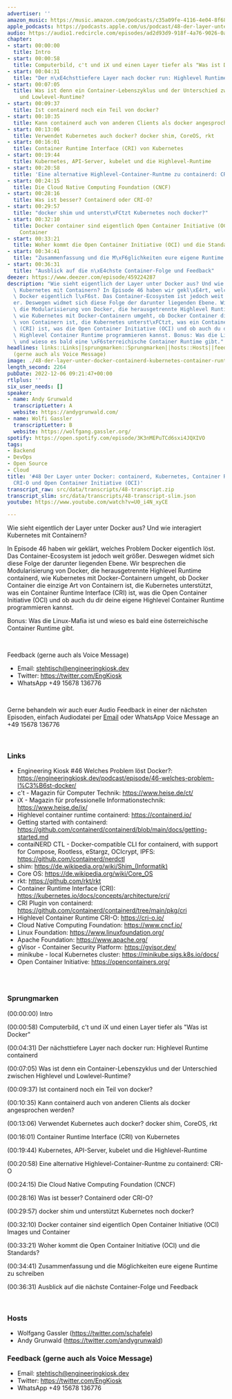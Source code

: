 ```yaml
---
advertiser: ''
amazon_music: https://music.amazon.com/podcasts/c35a09fe-4116-4e04-8f68-77d61b112e46/episodes/503f44c9-7a01-4b14-b7ee-acd70d03d040/engineering-kiosk-48-der-layer-unter-docker-containerd-kubernetes-container-runtime-interface-cri-o-und-open-container-initiative-oci
apple_podcasts: https://podcasts.apple.com/us/podcast/48-der-layer-unter-docker-containerd-kubernetes-container/id1603082924?i=1000589004404&uo=4
audio: https://audio1.redcircle.com/episodes/ad2d93d9-918f-4a76-9026-0ad264afc94d/stream.mp3
chapter:
- start: 00:00:00
  title: Intro
- start: 00:00:58
  title: Computerbild, c't und iX und einen Layer tiefer als "Was ist Docker"
- start: 00:04:31
  title: "Der n\xE4chsttiefere Layer nach docker run: Highlevel Runtime containerd"
- start: 00:07:05
  title: Was ist denn ein Container-Lebenszyklus und der Unterschied zwischen Highlevel
    und Lowlevel-Runtime?
- start: 00:09:37
  title: Ist containerd noch ein Teil von docker?
- start: 00:10:35
  title: Kann containerd auch von anderen Clients als docker angesprochen werden?
- start: 00:13:06
  title: Verwendet Kubernetes auch docker? docker shim, CoreOS, rkt
- start: 00:16:01
  title: Container Runtime Interface (CRI) von Kubernetes
- start: 00:19:44
  title: Kubernetes, API-Server, kubelet und die Highlevel-Runtime
- start: 00:20:58
  title: 'Eine alternative Highlevel-Container-Runtme zu containerd: CRI-O'
- start: 00:24:15
  title: Die Cloud Native Computing Foundation (CNCF)
- start: 00:28:16
  title: Was ist besser? Containerd oder CRI-O?
- start: 00:29:57
  title: "docker shim und unterst\xFCtzt Kubernetes noch docker?"
- start: 00:32:10
  title: Docker container sind eigentlich Open Container Initiative (OCI) Images und
    Container
- start: 00:33:21
  title: Woher kommt die Open Container Initiative (OCI) und die Standards?
- start: 00:34:41
  title: "Zusammenfassung und die M\xF6glichkeiten eure eigene Runtime zu schreiben"
- start: 00:36:31
  title: "Ausblick auf die n\xE4chste Container-Folge und Feedback"
deezer: https://www.deezer.com/episode/459224287
description: "Wie sieht eigentlich der Layer unter Docker aus? Und wie interagiert\
  \ Kubernetes mit Containern? In Episode 46 haben wir gekl\xE4rt, welches Problem\
  \ Docker eigentlich l\xF6st. Das Container-Ecosystem ist jedoch weit gr\xF6\xDF\
  er. Deswegen widmet sich diese Folge der darunter liegenden Ebene. Wir besprechen\
  \ die Modularisierung von Docker, die herausgetrennte Highlevel Runtime containerd,\
  \ wie Kubernetes mit Docker-Containern umgeht, ob Docker Container die einzige Art\
  \ von Containern ist, die Kubernetes unterst\xFCtzt, was ein Container Runtime Interface\
  \ (CRI) ist, was die Open Container Initiative (OCI) und ob auch du dir deine eigene\
  \ Highlevel Container Runtime programmieren kannst. Bonus: Was die Linux-Mafia ist\
  \ und wieso es bald eine \xF6sterreichische Container Runtime gibt."
headlines: links::Links||sprungmarken::Sprungmarken||hosts::Hosts||feedback-gerne-auch-als-voice-message::Feedback
  (gerne auch als Voice Message)
image: ./48-der-layer-unter-docker-containerd-kubernetes-container-runtime-interface-cri-o-und-open-container-initiative-oci.jpg
length_second: 2264
pubDate: 2022-12-06 09:21:47+00:00
rtlplus: ''
six_user_needs: []
speaker:
- name: Andy Grunwald
  transcriptLetter: A
  website: https://andygrunwald.com/
- name: Wolfi Gassler
  transcriptLetter: B
  website: https://wolfgang.gassler.org/
spotify: https://open.spotify.com/episode/3K3nMEPuTCd6sxi4JQXIVO
tags:
- Backend
- DevOps
- Open Source
- Cloud
title: '#48 Der Layer unter Docker: containerd, Kubernetes, Container Runtime Interface,
  CRI-O und Open Container Initiative (OCI)'
transcript_raw: src/data/transcripts/48-transcript.zip
transcript_slim: src/data/transcripts/48-transcript-slim.json
youtube: https://www.youtube.com/watch?v=U0_i4N_xyCE

---
```

<p><span>Wie sieht eigentlich der Layer unter Docker aus? Und wie interagiert Kubernetes mit Containern?</span></p><p><span>In Episode 46 haben wir geklärt, welches Problem Docker eigentlich löst. Das Container-Ecosystem ist jedoch weit größer. Deswegen widmet sich diese Folge der darunter liegenden Ebene. Wir besprechen die Modularisierung von Docker, die herausgetrennte Highlevel Runtime containerd, wie Kubernetes mit Docker-Containern umgeht, ob Docker Container die einzige Art von Containern ist, die Kubernetes unterstützt, was ein Container Runtime Interface (CRI) ist, was die Open Container Initiative (OCI) und ob auch du dir deine eigene Highlevel Container Runtime programmieren kannst.</span></p><p><span>Bonus: Was die Linux-Mafia ist und wieso es bald eine österreichische Container Runtime gibt.</span></p><p><br></p><p><span>Feedback (gerne auch als Voice Message)</span></p><ul><li><span>Email: </span><a href="mailto:stehtisch@engineeringkiosk.dev" rel="nofollow">stehtisch@engineeringkiosk.dev</a></li><li><span>Twitter: </span><a href="https://twitter.com/EngKiosk" rel="nofollow">https://twitter.com/EngKiosk</a></li><li><span>WhatsApp </span>+49 15678 136776</li></ul><p><br></p><p><span>Gerne behandeln wir auch euer Audio Feedback in einer der nächsten Episoden, einfach Audiodatei per </span><a href="https://engineeringkiosk.dev/kontakt/">Email</a><span> oder WhatsApp Voice Message an </span>+49 15678 136776</p><p><br></p><h3 id="links">Links</h3><ul><li><span>Engineering Kiosk #46 Welches Problem löst Docker?: </span><a href="https://engineeringkiosk.dev/podcast/episode/46-welches-problem-l%C3%B6st-docker/">https://engineeringkiosk.dev/podcast/episode/46-welches-problem-l%C3%B6st-docker/</a></li><li><span>c&#39;t - Magazin für Computer Technik: </span><a href="https://www.heise.de/ct/" rel="nofollow">https://www.heise.de/ct/</a></li><li><span>iX - Magazin für professionelle Informationstechnik: </span><a href="https://www.heise.de/ix/" rel="nofollow">https://www.heise.de/ix/</a></li><li><span>Highlevel container runtime containerd: </span><a href="https://containerd.io/" rel="nofollow">https://containerd.io/</a></li><li><span>Getting started with containerd: </span><a href="https://github.com/containerd/containerd/blob/main/docs/getting-started.md" rel="nofollow">https://github.com/containerd/containerd/blob/main/docs/getting-started.md</a></li><li><span>contaiNERD CTL - Docker-compatible CLI for containerd, with support for Compose, Rootless, eStargz, OCIcrypt, IPFS: </span><a href="https://github.com/containerd/nerdctl" rel="nofollow">https://github.com/containerd/nerdctl</a></li><li><span>shim: </span><a href="https://de.wikipedia.org/wiki/Shim_(Informatik)" rel="nofollow">https://de.wikipedia.org/wiki/Shim_(Informatik)</a></li><li><span>Core OS: </span><a href="https://de.wikipedia.org/wiki/Core_OS" rel="nofollow">https://de.wikipedia.org/wiki/Core_OS</a></li><li><span>rkt: </span><a href="https://github.com/rkt/rkt" rel="nofollow">https://github.com/rkt/rkt</a></li><li><span>Container Runtime Interface (CRI): </span><a href="https://kubernetes.io/docs/concepts/architecture/cri/" rel="nofollow">https://kubernetes.io/docs/concepts/architecture/cri/</a></li><li><span>CRI Plugin von containerd: </span><a href="https://github.com/containerd/containerd/tree/main/pkg/cri" rel="nofollow">https://github.com/containerd/containerd/tree/main/pkg/cri</a></li><li><span>Highlevel Container Runtime CRI-O: </span><a href="https://cri-o.io/" rel="nofollow">https://cri-o.io/</a></li><li><span>Cloud Native Computing Foundation: </span><a href="https://www.cncf.io/" rel="nofollow">https://www.cncf.io/</a></li><li><span>Linux Foundation: </span><a href="https://www.linuxfoundation.org/" rel="nofollow">https://www.linuxfoundation.org/</a></li><li><span>Apache Foundation: </span><a href="https://www.apache.org/" rel="nofollow">https://www.apache.org/</a></li><li><span>gVisor - Container Security Platform: </span><a href="https://gvisor.dev/" rel="nofollow">https://gvisor.dev/</a></li><li><span>minikube - local Kubernetes cluster: </span><a href="https://minikube.sigs.k8s.io/docs/" rel="nofollow">https://minikube.sigs.k8s.io/docs/</a></li><li><span>Open Container Initiative: </span><a href="https://opencontainers.org/" rel="nofollow">https://opencontainers.org/</a></li></ul><h3><br></h3><h3 id="sprungmarken">Sprungmarken</h3><p><span>(00:00:00) Intro</span></p><p><span>(00:00:58) Computerbild, c&#39;t und iX und einen Layer tiefer als &#34;Was ist Docker&#34;</span></p><p><span>(00:04:31) Der nächsttiefere Layer nach docker run: Highlevel Runtime containerd</span></p><p><span>(00:07:05) Was ist denn ein Container-Lebenszyklus und der Unterschied zwischen Highlevel und Lowlevel-Runtime?</span></p><p><span>(00:09:37) Ist containerd noch ein Teil von docker?</span></p><p><span>(00:10:35) Kann containerd auch von anderen Clients als docker angesprochen werden?</span></p><p><span>(00:13:06) Verwendet Kubernetes auch docker? docker shim, CoreOS, rkt</span></p><p><span>(00:16:01) Container Runtime Interface (CRI) von Kubernetes</span></p><p><span>(00:19:44) Kubernetes, API-Server, kubelet und die Highlevel-Runtime</span></p><p><span>(00:20:58) Eine alternative Highlevel-Container-Runtme zu containerd: CRI-O</span></p><p><span>(00:24:15) Die Cloud Native Computing Foundation (CNCF)</span></p><p><span>(00:28:16) Was ist besser? Containerd oder CRI-O?</span></p><p><span>(00:29:57) docker shim und unterstützt Kubernetes noch docker?</span></p><p><span>(00:32:10) Docker container sind eigentlich Open Container Initiative (OCI) Images und Container</span></p><p><span>(00:33:21) Woher kommt die Open Container Initiative (OCI) und die Standards?</span></p><p><span>(00:34:41) Zusammenfassung und die Möglichkeiten eure eigene Runtime zu schreiben</span></p><p><span>(00:36:31) Ausblick auf die nächste Container-Folge und Feedback</span></p><p><br></p><h3 id="hosts">Hosts</h3><ul><li><span>Wolfgang Gassler (</span><a href="https://twitter.com/schafele" rel="nofollow">https://twitter.com/schafele</a><span>)</span></li><li><span>Andy Grunwald (</span><a href="https://twitter.com/andygrunwald" rel="nofollow">https://twitter.com/andygrunwald</a><span>)</span></li></ul><h3 id="feedback-gerne-auch-als-voice-message">Feedback (gerne auch als Voice Message)</h3><ul><li><span>Email: </span><a href="mailto:stehtisch@engineeringkiosk.dev" rel="nofollow">stehtisch@engineeringkiosk.dev</a></li><li><span>Twitter: </span><a href="https://twitter.com/EngKiosk" rel="nofollow">https://twitter.com/EngKiosk</a></li><li><span>WhatsApp </span>+49 15678 136776</li></ul>